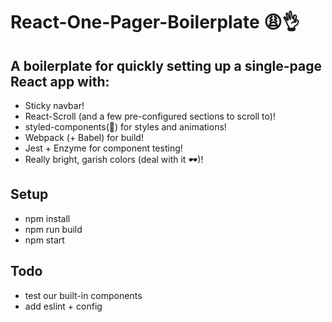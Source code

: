 # React-One-Pager-Boilerplate 😩👌
## A boilerplate for quickly setting up a single-page React app with: 
  * Sticky navbar!
  * React-Scroll (and a few pre-configured sections to scroll to)!
  * styled-components(💅) for styles and animations!
  * Webpack (+ Babel) for build!
  * Jest + Enzyme for component testing!
  * Really bright, garish colors (deal with it 🕶)! 

## Setup
* npm install
* npm run build
* npm start

## Todo 
* test our built-in components
* add eslint + config
